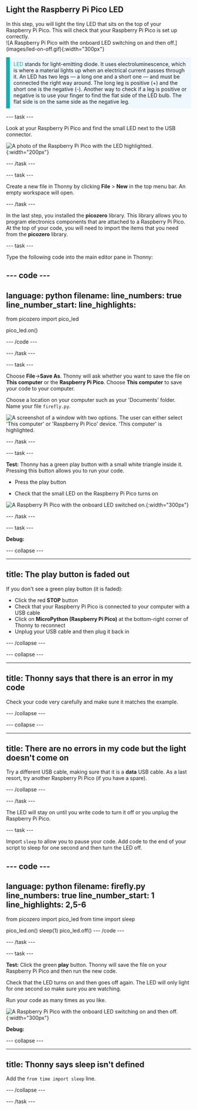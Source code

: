 ## Light the Raspberry Pi Pico LED

<div style="display: flex; flex-wrap: wrap">
<div style="flex-basis: 200px; flex-grow: 1; margin-right: 15px;">
In this step, you will light the tiny LED that sits on the top of your Raspberry Pi Pico. This will check that your Raspberry Pi Pico is set up correctly.
</div>
<div>
![A Raspberry Pi Pico with the onboard LED switching on and then off.](images/led-on-off.gif){:width="300px"}
</div>
</div>

<p style='border-left: solid; border-width:10px; border-color: #0faeb0; background-color: aliceblue; padding: 10px;'>
<span style="color: #0faeb0">LED</span> stands for light-emitting diode. It uses electroluminescence, which is where a material lights up when an electrical current passes through it. An LED has two legs — a long one and a short one — and must be connected the right way around. The long leg is positive (+) and the short one is the negative (-). Another way to check if a leg is positive or negative is to use your finger to find the flat side of the LED bulb. The flat side is on the same side as the negative leg.
</p>

--- task ---

Look at your Raspberry Pi Pico and find the small LED next to the USB connector. 

![A photo of the Raspberry Pi Pico with the LED highlighted.](images/pico-led.jpg){:width="200px"}

--- /task ---

--- task ---

Create a new file in Thonny by clicking **File** > **New** in the top menu bar. An empty workspace will open.

--- /task ---

In the last step, you installed the **picozero** library. This library allows you to program electronics components that are attached to a Raspberry Pi Pico. At the top of your code, you will need to import the items that you need from the **picozero** library.

--- task ---

Type the following code into the main editor pane in Thonny:

--- code ---
---
language: python
filename: 
line_numbers: true
line_number_start: 
line_highlights: 
---
from picozero import pico_led 

pico_led.on()

--- /code ---

--- /task ---

--- task ---

Choose **File**->**Save As**. Thonny will ask whether you want to save the file on **This computer** or the **Raspberry Pi Pico**. Choose **This computer** to save your code to your computer.  

Choose a location on your computer such as your 'Documents' folder. Name your file `firefly.py`.

![A screenshot of a window with two options. The user can either select 'This computer' or 'Raspberry Pi Pico' device. 'This computer' is highlighted.](images/save-on-computer.png)

--- /task ---

--- task ---

**Test:** Thonny has a green play button with a small white triangle inside it. Pressing this button allows you to run your code. 

+ Press the play button  

+ Check that the small LED on the Raspberry Pi Pico turns on 

![A Raspberry Pi Pico with the onboard LED switched on.](images/led-on.jpg){:width="300px"}

--- /task ---

--- task ---

**Debug:** 

--- collapse ---

---
title: The play button is faded out
---

If you don't see a green play button (it is faded):
+ Click the red **STOP** button
+ Check that your Raspberry Pi Pico is connected to your computer with a USB cable
+ Click on **MicroPython (Raspberry Pi Pico)** at the bottom-right corner of Thonny to reconnect
+ Unplug your USB cable and then plug it back in

--- /collapse ---

--- collapse ---

---
title: Thonny says that there is an error in my code
---

Check your code very carefully and make sure it matches the example.

--- /collapse ---

--- collapse ---

---
title: There are no errors in my code but the light doesn't come on
---

Try a different USB cable, making sure that it is a **data** USB cable. As a last resort, try another Raspberry Pi Pico (if you have a spare).

--- /collapse ---

--- /task ---

The LED will stay on until you write code to turn it off or you unplug the Raspberry Pi Pico.

--- task ---

Import `sleep` to allow you to pause your code. Add code to the end of your script to sleep for one second and then turn the LED off. 

--- code ---
---
language: python
filename: firefly.py
line_numbers: true
line_number_start: 1
line_highlights: 2,5-6
---
from picozero import pico_led
from time import sleep

pico_led.on()
sleep(1)
pico_led.off()
--- /code ---

--- /task ---

--- task ---

**Test:** Click the green **play** button. Thonny will save the file on your Raspberry Pi Pico and then run the new code. 

Check that the LED turns on and then goes off again. The LED will only light for one second so make sure you are watching.

Run your code as many times as you like. 

![A Raspberry Pi Pico with the onboard LED switching on and then off.](images/led-on-off.gif){:width="300px"}

**Debug:**

--- collapse ---

---
title: Thonny says sleep isn't defined
---

Add the `from time import sleep` line. 

--- /collapse ---

--- /task ---
